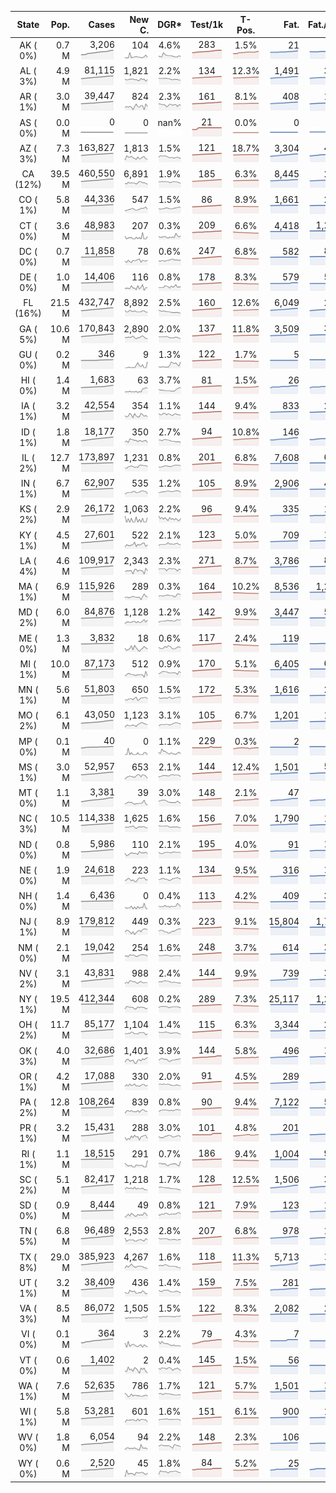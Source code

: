 
<!-- Building Table Time:  2020-07-28T04:07:14.966899 -->


| State | Pop. | Cases | New C. | DGR* | Test/1k | T-Pos. | Fat. | Fat./1M  | CFR* |  GF* | GF-14day | Dbl.Days | CDD |  
| :---: | ---: | ---: | ---: | :---: | :---: | :---: | ---: | ---:  | :---: |  :---: | :---: | :---: | ---: |  
| AK ( 0%)  | 0.7 M  | 3,206 <br><img src="/assets/images/covid/sparklines/AK_img_positive_20200728_1595923634.png"> | 104 <br><img src="/assets/images/covid/sparklines/AK_img_positiveIncrease_20200728_1595923635.png"> | 4.6% <br><img src="/assets/images/covid/sparklines/AK_img_dgr_4_20200728_1595923635.png"> | 283 <br><img src="/assets/images/covid/sparklines/AK_img_total_test_per_1k_20200728_1595923635.png"> | 1.5% <br><img src="/assets/images/covid/sparklines/AK_img_test_positivity_20200728_1595923635.png"> | 21 <br><img src="/assets/images/covid/sparklines/AK_img_death_20200728_1595923635.png"> | 29 <br><img src="/assets/images/covid/sparklines/AK_img_death_20200728_1595923635.png">  | 0.7% <br><img src="/assets/images/covid/sparklines/AK_img_cfr_4_20200728_1595923636.png"> |  1.1 <br><img src="/assets/images/covid/sparklines/AK_img_gfac_4_20200728_1595923635.png"> | 21.5 <br><img src="/assets/images/covid/sparklines/AK_img_gfac_14sum_20200728_1595923635.png"> | 15 <br><img src="/assets/images/covid/sparklines/AK_img_doubling_days_20200728_1595923636.png"> | 1   |  
| AL ( 3%)  | 4.9 M  | 81,115 <br><img src="/assets/images/covid/sparklines/AL_img_positive_20200728_1595923636.png"> | 1,821 <br><img src="/assets/images/covid/sparklines/AL_img_positiveIncrease_20200728_1595923636.png"> | 2.2% <br><img src="/assets/images/covid/sparklines/AL_img_dgr_4_20200728_1595923636.png"> | 134 <br><img src="/assets/images/covid/sparklines/AL_img_total_test_per_1k_20200728_1595923636.png"> | 12.3% <br><img src="/assets/images/covid/sparklines/AL_img_test_positivity_20200728_1595923636.png"> | 1,491 <br><img src="/assets/images/covid/sparklines/AL_img_death_20200728_1595923637.png"> | 304 <br><img src="/assets/images/covid/sparklines/AL_img_death_20200728_1595923637.png">  | 1.9% <br><img src="/assets/images/covid/sparklines/AL_img_cfr_4_20200728_1595923637.png"> |  1.2 <br><img src="/assets/images/covid/sparklines/AL_img_gfac_4_20200728_1595923637.png"> | 14.4 <br><img src="/assets/images/covid/sparklines/AL_img_gfac_14sum_20200728_1595923637.png"> | 31 <br><img src="/assets/images/covid/sparklines/AL_img_doubling_days_20200728_1595923637.png"> | 0   |  
| AR ( 1%)  | 3.0 M  | 39,447 <br><img src="/assets/images/covid/sparklines/AR_img_positive_20200728_1595923637.png"> | 824 <br><img src="/assets/images/covid/sparklines/AR_img_positiveIncrease_20200728_1595923638.png"> | 2.3% <br><img src="/assets/images/covid/sparklines/AR_img_dgr_4_20200728_1595923638.png"> | 161 <br><img src="/assets/images/covid/sparklines/AR_img_total_test_per_1k_20200728_1595923638.png"> | 8.1% <br><img src="/assets/images/covid/sparklines/AR_img_test_positivity_20200728_1595923638.png"> | 408 <br><img src="/assets/images/covid/sparklines/AR_img_death_20200728_1595923638.png"> | 135 <br><img src="/assets/images/covid/sparklines/AR_img_death_20200728_1595923638.png">  | 1.0% <br><img src="/assets/images/covid/sparklines/AR_img_cfr_4_20200728_1595923639.png"> |  0.6 <br><img src="/assets/images/covid/sparklines/AR_img_gfac_4_20200728_1595923638.png"> | 12.0 <br><img src="/assets/images/covid/sparklines/AR_img_gfac_14sum_20200728_1595923638.png"> | 30 <br><img src="/assets/images/covid/sparklines/AR_img_doubling_days_20200728_1595923639.png"> | 1   |  
| AS ( 0%)  | 0.0 M  | 0 <br><img src="/assets/images/covid/sparklines/AS_img_positive_20200728_1595923639.png"> | 0 <br><img src="/assets/images/covid/sparklines/AS_img_positiveIncrease_20200728_1595923639.png"> | nan% <br><img src="/assets/images/covid/sparklines/AS_img_dgr_4_20200728_1595923639.png"> | 21 <br><img src="/assets/images/covid/sparklines/AS_img_total_test_per_1k_20200728_1595923639.png"> | 0.0% <br><img src="/assets/images/covid/sparklines/AS_img_test_positivity_20200728_1595923639.png"> | 0 <br><img src="/assets/images/covid/sparklines/AS_img_death_20200728_1595923639.png"> | 0 <br><img src="/assets/images/covid/sparklines/AS_img_death_20200728_1595923639.png">  | 0.0% <br><img src="/assets/images/covid/sparklines/AS_img_cfr_4_20200728_1595923640.png"> |  nan <br><img src="/assets/images/covid/sparklines/AS_img_gfac_4_20200728_1595923640.png"> | nan <br><img src="/assets/images/covid/sparklines/AS_img_gfac_14sum_20200728_1595923640.png"> | nan <br><img src="/assets/images/covid/sparklines/AS_img_doubling_days_20200728_1595923640.png"> | 119   |  
| AZ ( 3%)  | 7.3 M  | 163,827 <br><img src="/assets/images/covid/sparklines/AZ_img_positive_20200728_1595923640.png"> | 1,813 <br><img src="/assets/images/covid/sparklines/AZ_img_positiveIncrease_20200728_1595923640.png"> | 1.5% <br><img src="/assets/images/covid/sparklines/AZ_img_dgr_4_20200728_1595923641.png"> | 121 <br><img src="/assets/images/covid/sparklines/AZ_img_total_test_per_1k_20200728_1595923641.png"> | 18.7% <br><img src="/assets/images/covid/sparklines/AZ_img_test_positivity_20200728_1595923641.png"> | 3,304 <br><img src="/assets/images/covid/sparklines/AZ_img_death_20200728_1595923641.png"> | 454 <br><img src="/assets/images/covid/sparklines/AZ_img_death_20200728_1595923641.png">  | 2.0% <br><img src="/assets/images/covid/sparklines/AZ_img_cfr_4_20200728_1595923642.png"> |  0.9 <br><img src="/assets/images/covid/sparklines/AZ_img_gfac_4_20200728_1595923641.png"> | 16.1 <br><img src="/assets/images/covid/sparklines/AZ_img_gfac_14sum_20200728_1595923641.png"> | 46 <br><img src="/assets/images/covid/sparklines/AZ_img_doubling_days_20200728_1595923641.png"> | 2   |  
| CA (12%)  | 39.5 M  | 460,550 <br><img src="/assets/images/covid/sparklines/CA_img_positive_20200728_1595923642.png"> | 6,891 <br><img src="/assets/images/covid/sparklines/CA_img_positiveIncrease_20200728_1595923642.png"> | 1.9% <br><img src="/assets/images/covid/sparklines/CA_img_dgr_4_20200728_1595923642.png"> | 185 <br><img src="/assets/images/covid/sparklines/CA_img_total_test_per_1k_20200728_1595923642.png"> | 6.3% <br><img src="/assets/images/covid/sparklines/CA_img_test_positivity_20200728_1595923642.png"> | 8,445 <br><img src="/assets/images/covid/sparklines/CA_img_death_20200728_1595923642.png"> | 214 <br><img src="/assets/images/covid/sparklines/CA_img_death_20200728_1595923642.png">  | 1.9% <br><img src="/assets/images/covid/sparklines/CA_img_cfr_4_20200728_1595923643.png"> |  0.9 <br><img src="/assets/images/covid/sparklines/CA_img_gfac_4_20200728_1595923642.png"> | 14.4 <br><img src="/assets/images/covid/sparklines/CA_img_gfac_14sum_20200728_1595923643.png"> | 36 <br><img src="/assets/images/covid/sparklines/CA_img_doubling_days_20200728_1595923643.png"> | 2   |  
| CO ( 1%)  | 5.8 M  | 44,336 <br><img src="/assets/images/covid/sparklines/CO_img_positive_20200728_1595923643.png"> | 547 <br><img src="/assets/images/covid/sparklines/CO_img_positiveIncrease_20200728_1595923643.png"> | 1.5% <br><img src="/assets/images/covid/sparklines/CO_img_dgr_4_20200728_1595923643.png"> | 86 <br><img src="/assets/images/covid/sparklines/CO_img_total_test_per_1k_20200728_1595923644.png"> | 8.9% <br><img src="/assets/images/covid/sparklines/CO_img_test_positivity_20200728_1595923644.png"> | 1,661 <br><img src="/assets/images/covid/sparklines/CO_img_death_20200728_1595923644.png"> | 288 <br><img src="/assets/images/covid/sparklines/CO_img_death_20200728_1595923644.png">  | 3.8% <br><img src="/assets/images/covid/sparklines/CO_img_cfr_4_20200728_1595923644.png"> |  1.0 <br><img src="/assets/images/covid/sparklines/CO_img_gfac_4_20200728_1595923644.png"> | 14.8 <br><img src="/assets/images/covid/sparklines/CO_img_gfac_14sum_20200728_1595923644.png"> | 47 <br><img src="/assets/images/covid/sparklines/CO_img_doubling_days_20200728_1595923644.png"> | 1   |  
| CT ( 0%)  | 3.6 M  | 48,983 <br><img src="/assets/images/covid/sparklines/CT_img_positive_20200728_1595923645.png"> | 207 <br><img src="/assets/images/covid/sparklines/CT_img_positiveIncrease_20200728_1595923645.png"> | 0.3% <br><img src="/assets/images/covid/sparklines/CT_img_dgr_4_20200728_1595923645.png"> | 209 <br><img src="/assets/images/covid/sparklines/CT_img_total_test_per_1k_20200728_1595923645.png"> | 6.6% <br><img src="/assets/images/covid/sparklines/CT_img_test_positivity_20200728_1595923645.png"> | 4,418 <br><img src="/assets/images/covid/sparklines/CT_img_death_20200728_1595923645.png"> | 1,239 <br><img src="/assets/images/covid/sparklines/CT_img_death_20200728_1595923645.png">  | 9.0% <br><img src="/assets/images/covid/sparklines/CT_img_cfr_4_20200728_1595923646.png"> |  15.6 <br><img src="/assets/images/covid/sparklines/CT_img_gfac_4_20200728_1595923645.png"> | 87.1 <br><img src="/assets/images/covid/sparklines/CT_img_gfac_14sum_20200728_1595923645.png"> | 245 <br><img src="/assets/images/covid/sparklines/CT_img_doubling_days_20200728_1595923646.png"> | 0   |  
| DC ( 0%)  | 0.7 M  | 11,858 <br><img src="/assets/images/covid/sparklines/DC_img_positive_20200728_1595923646.png"> | 78 <br><img src="/assets/images/covid/sparklines/DC_img_positiveIncrease_20200728_1595923646.png"> | 0.6% <br><img src="/assets/images/covid/sparklines/DC_img_dgr_4_20200728_1595923646.png"> | 247 <br><img src="/assets/images/covid/sparklines/DC_img_total_test_per_1k_20200728_1595923646.png"> | 6.8% <br><img src="/assets/images/covid/sparklines/DC_img_test_positivity_20200728_1595923646.png"> | 582 <br><img src="/assets/images/covid/sparklines/DC_img_death_20200728_1595923647.png"> | 825 <br><img src="/assets/images/covid/sparklines/DC_img_death_20200728_1595923647.png">  | 4.9% <br><img src="/assets/images/covid/sparklines/DC_img_cfr_4_20200728_1595923647.png"> |  1.1 <br><img src="/assets/images/covid/sparklines/DC_img_gfac_4_20200728_1595923647.png"> | 15.7 <br><img src="/assets/images/covid/sparklines/DC_img_gfac_14sum_20200728_1595923647.png"> | 113 <br><img src="/assets/images/covid/sparklines/DC_img_doubling_days_20200728_1595923647.png"> | 0   |  
| DE ( 0%)  | 1.0 M  | 14,406 <br><img src="/assets/images/covid/sparklines/DE_img_positive_20200728_1595923647.png"> | 116 <br><img src="/assets/images/covid/sparklines/DE_img_positiveIncrease_20200728_1595923647.png"> | 0.8% <br><img src="/assets/images/covid/sparklines/DE_img_dgr_4_20200728_1595923648.png"> | 178 <br><img src="/assets/images/covid/sparklines/DE_img_total_test_per_1k_20200728_1595923648.png"> | 8.3% <br><img src="/assets/images/covid/sparklines/DE_img_test_positivity_20200728_1595923648.png"> | 579 <br><img src="/assets/images/covid/sparklines/DE_img_death_20200728_1595923648.png"> | 595 <br><img src="/assets/images/covid/sparklines/DE_img_death_20200728_1595923648.png">  | 4.0% <br><img src="/assets/images/covid/sparklines/DE_img_cfr_4_20200728_1595923648.png"> |  -0.3 <br><img src="/assets/images/covid/sparklines/DE_img_gfac_4_20200728_1595923648.png"> | 12.4 <br><img src="/assets/images/covid/sparklines/DE_img_gfac_14sum_20200728_1595923648.png"> | 90 <br><img src="/assets/images/covid/sparklines/DE_img_doubling_days_20200728_1595923648.png"> | 0   |  
| FL (16%)  | 21.5 M  | 432,747 <br><img src="/assets/images/covid/sparklines/FL_img_positive_20200728_1595923649.png"> | 8,892 <br><img src="/assets/images/covid/sparklines/FL_img_positiveIncrease_20200728_1595923649.png"> | 2.5% <br><img src="/assets/images/covid/sparklines/FL_img_dgr_4_20200728_1595923649.png"> | 160 <br><img src="/assets/images/covid/sparklines/FL_img_total_test_per_1k_20200728_1595923649.png"> | 12.6% <br><img src="/assets/images/covid/sparklines/FL_img_test_positivity_20200728_1595923649.png"> | 6,049 <br><img src="/assets/images/covid/sparklines/FL_img_death_20200728_1595923649.png"> | 282 <br><img src="/assets/images/covid/sparklines/FL_img_death_20200728_1595923649.png">  | 1.4% <br><img src="/assets/images/covid/sparklines/FL_img_cfr_4_20200728_1595923650.png"> |  0.9 <br><img src="/assets/images/covid/sparklines/FL_img_gfac_4_20200728_1595923649.png"> | 14.1 <br><img src="/assets/images/covid/sparklines/FL_img_gfac_14sum_20200728_1595923649.png"> | 28 <br><img src="/assets/images/covid/sparklines/FL_img_doubling_days_20200728_1595923650.png"> | 3   |  
| GA ( 5%)  | 10.6 M  | 170,843 <br><img src="/assets/images/covid/sparklines/GA_img_positive_20200728_1595923650.png"> | 2,890 <br><img src="/assets/images/covid/sparklines/GA_img_positiveIncrease_20200728_1595923650.png"> | 2.0% <br><img src="/assets/images/covid/sparklines/GA_img_dgr_4_20200728_1595923650.png"> | 137 <br><img src="/assets/images/covid/sparklines/GA_img_total_test_per_1k_20200728_1595923651.png"> | 11.8% <br><img src="/assets/images/covid/sparklines/GA_img_test_positivity_20200728_1595923651.png"> | 3,509 <br><img src="/assets/images/covid/sparklines/GA_img_death_20200728_1595923651.png"> | 330 <br><img src="/assets/images/covid/sparklines/GA_img_death_20200728_1595923651.png">  | 2.1% <br><img src="/assets/images/covid/sparklines/GA_img_cfr_4_20200728_1595923651.png"> |  1.0 <br><img src="/assets/images/covid/sparklines/GA_img_gfac_4_20200728_1595923651.png"> | 14.4 <br><img src="/assets/images/covid/sparklines/GA_img_gfac_14sum_20200728_1595923651.png"> | 34 <br><img src="/assets/images/covid/sparklines/GA_img_doubling_days_20200728_1595923651.png"> | 0   |  
| GU ( 0%)  | 0.2 M  | 346 <br><img src="/assets/images/covid/sparklines/GU_img_positive_20200728_1595923652.png"> | 9 <br><img src="/assets/images/covid/sparklines/GU_img_positiveIncrease_20200728_1595923652.png"> | 1.3% <br><img src="/assets/images/covid/sparklines/GU_img_dgr_4_20200728_1595923652.png"> | 122 <br><img src="/assets/images/covid/sparklines/GU_img_total_test_per_1k_20200728_1595923652.png"> | 1.7% <br><img src="/assets/images/covid/sparklines/GU_img_test_positivity_20200728_1595923652.png"> | 5 <br><img src="/assets/images/covid/sparklines/GU_img_death_20200728_1595923652.png"> | 30 <br><img src="/assets/images/covid/sparklines/GU_img_death_20200728_1595923652.png">  | 1.5% <br><img src="/assets/images/covid/sparklines/GU_img_cfr_4_20200728_1595923653.png"> |  0.9 <br><img src="/assets/images/covid/sparklines/GU_img_gfac_4_20200728_1595923652.png"> | 10.6 <br><img src="/assets/images/covid/sparklines/GU_img_gfac_14sum_20200728_1595923652.png"> | 52 <br><img src="/assets/images/covid/sparklines/GU_img_doubling_days_20200728_1595923653.png"> | 0   |  
| HI ( 0%)  | 1.4 M  | 1,683 <br><img src="/assets/images/covid/sparklines/HI_img_positive_20200728_1595923653.png"> | 63 <br><img src="/assets/images/covid/sparklines/HI_img_positiveIncrease_20200728_1595923653.png"> | 3.7% <br><img src="/assets/images/covid/sparklines/HI_img_dgr_4_20200728_1595923653.png"> | 81 <br><img src="/assets/images/covid/sparklines/HI_img_total_test_per_1k_20200728_1595923653.png"> | 1.5% <br><img src="/assets/images/covid/sparklines/HI_img_test_positivity_20200728_1595923653.png"> | 26 <br><img src="/assets/images/covid/sparklines/HI_img_death_20200728_1595923653.png"> | 18 <br><img src="/assets/images/covid/sparklines/HI_img_death_20200728_1595923653.png">  | 1.6% <br><img src="/assets/images/covid/sparklines/HI_img_cfr_4_20200728_1595923654.png"> |  1.2 <br><img src="/assets/images/covid/sparklines/HI_img_gfac_4_20200728_1595923654.png"> | 16.9 <br><img src="/assets/images/covid/sparklines/HI_img_gfac_14sum_20200728_1595923654.png"> | 19 <br><img src="/assets/images/covid/sparklines/HI_img_doubling_days_20200728_1595923654.png"> | 1   |  
| IA ( 1%)  | 3.2 M  | 42,554 <br><img src="/assets/images/covid/sparklines/IA_img_positive_20200728_1595923654.png"> | 354 <br><img src="/assets/images/covid/sparklines/IA_img_positiveIncrease_20200728_1595923654.png"> | 1.1% <br><img src="/assets/images/covid/sparklines/IA_img_dgr_4_20200728_1595923654.png"> | 144 <br><img src="/assets/images/covid/sparklines/IA_img_total_test_per_1k_20200728_1595923655.png"> | 9.4% <br><img src="/assets/images/covid/sparklines/IA_img_test_positivity_20200728_1595923655.png"> | 833 <br><img src="/assets/images/covid/sparklines/IA_img_death_20200728_1595923655.png"> | 264 <br><img src="/assets/images/covid/sparklines/IA_img_death_20200728_1595923655.png">  | 2.0% <br><img src="/assets/images/covid/sparklines/IA_img_cfr_4_20200728_1595923655.png"> |  1.0 <br><img src="/assets/images/covid/sparklines/IA_img_gfac_4_20200728_1595923655.png"> | 17.7 <br><img src="/assets/images/covid/sparklines/IA_img_gfac_14sum_20200728_1595923655.png"> | 63 <br><img src="/assets/images/covid/sparklines/IA_img_doubling_days_20200728_1595923655.png"> | 1   |  
| ID ( 1%)  | 1.8 M  | 18,177 <br><img src="/assets/images/covid/sparklines/ID_img_positive_20200728_1595923656.png"> | 350 <br><img src="/assets/images/covid/sparklines/ID_img_positiveIncrease_20200728_1595923656.png"> | 2.7% <br><img src="/assets/images/covid/sparklines/ID_img_dgr_4_20200728_1595923656.png"> | 94 <br><img src="/assets/images/covid/sparklines/ID_img_total_test_per_1k_20200728_1595923656.png"> | 10.8% <br><img src="/assets/images/covid/sparklines/ID_img_test_positivity_20200728_1595923656.png"> | 146 <br><img src="/assets/images/covid/sparklines/ID_img_death_20200728_1595923656.png"> | 82 <br><img src="/assets/images/covid/sparklines/ID_img_death_20200728_1595923656.png">  | 0.8% <br><img src="/assets/images/covid/sparklines/ID_img_cfr_4_20200728_1595923657.png"> |  0.9 <br><img src="/assets/images/covid/sparklines/ID_img_gfac_4_20200728_1595923656.png"> | 14.8 <br><img src="/assets/images/covid/sparklines/ID_img_gfac_14sum_20200728_1595923656.png"> | 26 <br><img src="/assets/images/covid/sparklines/ID_img_doubling_days_20200728_1595923657.png"> | 1   |  
| IL ( 2%)  | 12.7 M  | 173,897 <br><img src="/assets/images/covid/sparklines/IL_img_positive_20200728_1595923657.png"> | 1,231 <br><img src="/assets/images/covid/sparklines/IL_img_positiveIncrease_20200728_1595923657.png"> | 0.8% <br><img src="/assets/images/covid/sparklines/IL_img_dgr_4_20200728_1595923657.png"> | 201 <br><img src="/assets/images/covid/sparklines/IL_img_total_test_per_1k_20200728_1595923657.png"> | 6.8% <br><img src="/assets/images/covid/sparklines/IL_img_test_positivity_20200728_1595923657.png"> | 7,608 <br><img src="/assets/images/covid/sparklines/IL_img_death_20200728_1595923657.png"> | 600 <br><img src="/assets/images/covid/sparklines/IL_img_death_20200728_1595923657.png">  | 4.4% <br><img src="/assets/images/covid/sparklines/IL_img_cfr_4_20200728_1595923658.png"> |  0.9 <br><img src="/assets/images/covid/sparklines/IL_img_gfac_4_20200728_1595923658.png"> | 14.8 <br><img src="/assets/images/covid/sparklines/IL_img_gfac_14sum_20200728_1595923658.png"> | 85 <br><img src="/assets/images/covid/sparklines/IL_img_doubling_days_20200728_1595923658.png"> | 1   |  
| IN ( 1%)  | 6.7 M  | 62,907 <br><img src="/assets/images/covid/sparklines/IN_img_positive_20200728_1595923658.png"> | 535 <br><img src="/assets/images/covid/sparklines/IN_img_positiveIncrease_20200728_1595923658.png"> | 1.2% <br><img src="/assets/images/covid/sparklines/IN_img_dgr_4_20200728_1595923658.png"> | 105 <br><img src="/assets/images/covid/sparklines/IN_img_total_test_per_1k_20200728_1595923659.png"> | 8.9% <br><img src="/assets/images/covid/sparklines/IN_img_test_positivity_20200728_1595923659.png"> | 2,906 <br><img src="/assets/images/covid/sparklines/IN_img_death_20200728_1595923659.png"> | 432 <br><img src="/assets/images/covid/sparklines/IN_img_death_20200728_1595923659.png">  | 4.7% <br><img src="/assets/images/covid/sparklines/IN_img_cfr_4_20200728_1595923660.png"> |  0.8 <br><img src="/assets/images/covid/sparklines/IN_img_gfac_4_20200728_1595923659.png"> | 14.6 <br><img src="/assets/images/covid/sparklines/IN_img_gfac_14sum_20200728_1595923659.png"> | 57 <br><img src="/assets/images/covid/sparklines/IN_img_doubling_days_20200728_1595923660.png"> | 3   |  
| KS ( 2%)  | 2.9 M  | 26,172 <br><img src="/assets/images/covid/sparklines/KS_img_positive_20200728_1595923660.png"> | 1,063 <br><img src="/assets/images/covid/sparklines/KS_img_positiveIncrease_20200728_1595923660.png"> | 2.2% <br><img src="/assets/images/covid/sparklines/KS_img_dgr_4_20200728_1595923660.png"> | 96 <br><img src="/assets/images/covid/sparklines/KS_img_total_test_per_1k_20200728_1595923660.png"> | 9.4% <br><img src="/assets/images/covid/sparklines/KS_img_test_positivity_20200728_1595923660.png"> | 335 <br><img src="/assets/images/covid/sparklines/KS_img_death_20200728_1595923660.png"> | 115 <br><img src="/assets/images/covid/sparklines/KS_img_death_20200728_1595923660.png">  | 1.3% <br><img src="/assets/images/covid/sparklines/KS_img_cfr_4_20200728_1595923661.png"> |  0.0 <br><img src="/assets/images/covid/sparklines/KS_img_gfac_4_20200728_1595923661.png"> | 0.0 <br><img src="/assets/images/covid/sparklines/KS_img_gfac_14sum_20200728_1595923661.png"> | 31 <br><img src="/assets/images/covid/sparklines/KS_img_doubling_days_20200728_1595923661.png"> | 0   |  
| KY ( 1%)  | 4.5 M  | 27,601 <br><img src="/assets/images/covid/sparklines/KY_img_positive_20200728_1595923661.png"> | 522 <br><img src="/assets/images/covid/sparklines/KY_img_positiveIncrease_20200728_1595923661.png"> | 2.1% <br><img src="/assets/images/covid/sparklines/KY_img_dgr_4_20200728_1595923661.png"> | 123 <br><img src="/assets/images/covid/sparklines/KY_img_total_test_per_1k_20200728_1595923662.png"> | 5.0% <br><img src="/assets/images/covid/sparklines/KY_img_test_positivity_20200728_1595923662.png"> | 709 <br><img src="/assets/images/covid/sparklines/KY_img_death_20200728_1595923662.png"> | 159 <br><img src="/assets/images/covid/sparklines/KY_img_death_20200728_1595923662.png">  | 2.6% <br><img src="/assets/images/covid/sparklines/KY_img_cfr_4_20200728_1595923662.png"> |  1.2 <br><img src="/assets/images/covid/sparklines/KY_img_gfac_4_20200728_1595923662.png"> | 16.7 <br><img src="/assets/images/covid/sparklines/KY_img_gfac_14sum_20200728_1595923662.png"> | 33 <br><img src="/assets/images/covid/sparklines/KY_img_doubling_days_20200728_1595923662.png"> | 0   |  
| LA ( 4%)  | 4.6 M  | 109,917 <br><img src="/assets/images/covid/sparklines/LA_img_positive_20200728_1595923663.png"> | 2,343 <br><img src="/assets/images/covid/sparklines/LA_img_positiveIncrease_20200728_1595923663.png"> | 2.3% <br><img src="/assets/images/covid/sparklines/LA_img_dgr_4_20200728_1595923663.png"> | 271 <br><img src="/assets/images/covid/sparklines/LA_img_total_test_per_1k_20200728_1595923663.png"> | 8.7% <br><img src="/assets/images/covid/sparklines/LA_img_test_positivity_20200728_1595923663.png"> | 3,786 <br><img src="/assets/images/covid/sparklines/LA_img_death_20200728_1595923663.png"> | 814 <br><img src="/assets/images/covid/sparklines/LA_img_death_20200728_1595923663.png">  | 3.5% <br><img src="/assets/images/covid/sparklines/LA_img_cfr_4_20200728_1595923664.png"> |  0.6 <br><img src="/assets/images/covid/sparklines/LA_img_gfac_4_20200728_1595923663.png"> | 11.8 <br><img src="/assets/images/covid/sparklines/LA_img_gfac_14sum_20200728_1595923663.png"> | 31 <br><img src="/assets/images/covid/sparklines/LA_img_doubling_days_20200728_1595923664.png"> | 1   |  
| MA ( 1%)  | 6.9 M  | 115,926 <br><img src="/assets/images/covid/sparklines/MA_img_positive_20200728_1595923664.png"> | 289 <br><img src="/assets/images/covid/sparklines/MA_img_positiveIncrease_20200728_1595923664.png"> | 0.3% <br><img src="/assets/images/covid/sparklines/MA_img_dgr_4_20200728_1595923664.png"> | 164 <br><img src="/assets/images/covid/sparklines/MA_img_total_test_per_1k_20200728_1595923664.png"> | 10.2% <br><img src="/assets/images/covid/sparklines/MA_img_test_positivity_20200728_1595923664.png"> | 8,536 <br><img src="/assets/images/covid/sparklines/MA_img_death_20200728_1595923664.png"> | 1,238 <br><img src="/assets/images/covid/sparklines/MA_img_death_20200728_1595923664.png">  | 7.4% <br><img src="/assets/images/covid/sparklines/MA_img_cfr_4_20200728_1595923665.png"> |  0.9 <br><img src="/assets/images/covid/sparklines/MA_img_gfac_4_20200728_1595923665.png"> | 13.8 <br><img src="/assets/images/covid/sparklines/MA_img_gfac_14sum_20200728_1595923665.png"> | 232 <br><img src="/assets/images/covid/sparklines/MA_img_doubling_days_20200728_1595923665.png"> | 2   |  
| MD ( 2%)  | 6.0 M  | 84,876 <br><img src="/assets/images/covid/sparklines/MD_img_positive_20200728_1595923665.png"> | 1,128 <br><img src="/assets/images/covid/sparklines/MD_img_positiveIncrease_20200728_1595923665.png"> | 1.2% <br><img src="/assets/images/covid/sparklines/MD_img_dgr_4_20200728_1595923665.png"> | 142 <br><img src="/assets/images/covid/sparklines/MD_img_total_test_per_1k_20200728_1595923666.png"> | 9.9% <br><img src="/assets/images/covid/sparklines/MD_img_test_positivity_20200728_1595923666.png"> | 3,447 <br><img src="/assets/images/covid/sparklines/MD_img_death_20200728_1595923666.png"> | 570 <br><img src="/assets/images/covid/sparklines/MD_img_death_20200728_1595923666.png">  | 4.1% <br><img src="/assets/images/covid/sparklines/MD_img_cfr_4_20200728_1595923666.png"> |  1.2 <br><img src="/assets/images/covid/sparklines/MD_img_gfac_4_20200728_1595923666.png"> | 15.5 <br><img src="/assets/images/covid/sparklines/MD_img_gfac_14sum_20200728_1595923666.png"> | 59 <br><img src="/assets/images/covid/sparklines/MD_img_doubling_days_20200728_1595923666.png"> | 0   |  
| ME ( 0%)  | 1.3 M  | 3,832 <br><img src="/assets/images/covid/sparklines/ME_img_positive_20200728_1595923667.png"> | 18 <br><img src="/assets/images/covid/sparklines/ME_img_positiveIncrease_20200728_1595923667.png"> | 0.6% <br><img src="/assets/images/covid/sparklines/ME_img_dgr_4_20200728_1595923667.png"> | 117 <br><img src="/assets/images/covid/sparklines/ME_img_total_test_per_1k_20200728_1595923667.png"> | 2.4% <br><img src="/assets/images/covid/sparklines/ME_img_test_positivity_20200728_1595923667.png"> | 119 <br><img src="/assets/images/covid/sparklines/ME_img_death_20200728_1595923667.png"> | 89 <br><img src="/assets/images/covid/sparklines/ME_img_death_20200728_1595923667.png">  | 3.1% <br><img src="/assets/images/covid/sparklines/ME_img_cfr_4_20200728_1595923668.png"> |  0.9 <br><img src="/assets/images/covid/sparklines/ME_img_gfac_4_20200728_1595923667.png"> | 16.6 <br><img src="/assets/images/covid/sparklines/ME_img_gfac_14sum_20200728_1595923667.png"> | 124 <br><img src="/assets/images/covid/sparklines/ME_img_doubling_days_20200728_1595923668.png"> | 2   |  
| MI ( 1%)  | 10.0 M  | 87,173 <br><img src="/assets/images/covid/sparklines/MI_img_positive_20200728_1595923668.png"> | 512 <br><img src="/assets/images/covid/sparklines/MI_img_positiveIncrease_20200728_1595923668.png"> | 0.9% <br><img src="/assets/images/covid/sparklines/MI_img_dgr_4_20200728_1595923668.png"> | 170 <br><img src="/assets/images/covid/sparklines/MI_img_total_test_per_1k_20200728_1595923668.png"> | 5.1% <br><img src="/assets/images/covid/sparklines/MI_img_test_positivity_20200728_1595923668.png"> | 6,405 <br><img src="/assets/images/covid/sparklines/MI_img_death_20200728_1595923668.png"> | 641 <br><img src="/assets/images/covid/sparklines/MI_img_death_20200728_1595923668.png">  | 7.4% <br><img src="/assets/images/covid/sparklines/MI_img_cfr_4_20200728_1595923669.png"> |  0.5 <br><img src="/assets/images/covid/sparklines/MI_img_gfac_4_20200728_1595923669.png"> | 13.4 <br><img src="/assets/images/covid/sparklines/MI_img_gfac_14sum_20200728_1595923669.png"> | 81 <br><img src="/assets/images/covid/sparklines/MI_img_doubling_days_20200728_1595923669.png"> | 1   |  
| MN ( 1%)  | 5.6 M  | 51,803 <br><img src="/assets/images/covid/sparklines/MN_img_positive_20200728_1595923669.png"> | 650 <br><img src="/assets/images/covid/sparklines/MN_img_positiveIncrease_20200728_1595923669.png"> | 1.5% <br><img src="/assets/images/covid/sparklines/MN_img_dgr_4_20200728_1595923669.png"> | 172 <br><img src="/assets/images/covid/sparklines/MN_img_total_test_per_1k_20200728_1595923670.png"> | 5.3% <br><img src="/assets/images/covid/sparklines/MN_img_test_positivity_20200728_1595923670.png"> | 1,616 <br><img src="/assets/images/covid/sparklines/MN_img_death_20200728_1595923670.png"> | 287 <br><img src="/assets/images/covid/sparklines/MN_img_death_20200728_1595923670.png">  | 3.2% <br><img src="/assets/images/covid/sparklines/MN_img_cfr_4_20200728_1595923671.png"> |  1.0 <br><img src="/assets/images/covid/sparklines/MN_img_gfac_4_20200728_1595923670.png"> | 15.1 <br><img src="/assets/images/covid/sparklines/MN_img_gfac_14sum_20200728_1595923671.png"> | 47 <br><img src="/assets/images/covid/sparklines/MN_img_doubling_days_20200728_1595923671.png"> | 1   |  
| MO ( 2%)  | 6.1 M  | 43,050 <br><img src="/assets/images/covid/sparklines/MO_img_positive_20200728_1595923671.png"> | 1,123 <br><img src="/assets/images/covid/sparklines/MO_img_positiveIncrease_20200728_1595923671.png"> | 3.1% <br><img src="/assets/images/covid/sparklines/MO_img_dgr_4_20200728_1595923671.png"> | 105 <br><img src="/assets/images/covid/sparklines/MO_img_total_test_per_1k_20200728_1595923671.png"> | 6.7% <br><img src="/assets/images/covid/sparklines/MO_img_test_positivity_20200728_1595923671.png"> | 1,201 <br><img src="/assets/images/covid/sparklines/MO_img_death_20200728_1595923672.png"> | 196 <br><img src="/assets/images/covid/sparklines/MO_img_death_20200728_1595923672.png">  | 2.9% <br><img src="/assets/images/covid/sparklines/MO_img_cfr_4_20200728_1595923672.png"> |  1.0 <br><img src="/assets/images/covid/sparklines/MO_img_gfac_4_20200728_1595923672.png"> | 15.9 <br><img src="/assets/images/covid/sparklines/MO_img_gfac_14sum_20200728_1595923672.png"> | 22 <br><img src="/assets/images/covid/sparklines/MO_img_doubling_days_20200728_1595923672.png"> | 3   |  
| MP ( 0%)  | 0.1 M  | 40 <br><img src="/assets/images/covid/sparklines/MP_img_positive_20200728_1595923672.png"> | 0 <br><img src="/assets/images/covid/sparklines/MP_img_positiveIncrease_20200728_1595923672.png"> | 1.1% <br><img src="/assets/images/covid/sparklines/MP_img_dgr_4_20200728_1595923673.png"> | 229 <br><img src="/assets/images/covid/sparklines/MP_img_total_test_per_1k_20200728_1595923673.png"> | 0.3% <br><img src="/assets/images/covid/sparklines/MP_img_test_positivity_20200728_1595923673.png"> | 2 <br><img src="/assets/images/covid/sparklines/MP_img_death_20200728_1595923673.png"> | 39 <br><img src="/assets/images/covid/sparklines/MP_img_death_20200728_1595923673.png">  | 5.1% <br><img src="/assets/images/covid/sparklines/MP_img_cfr_4_20200728_1595923674.png"> |  0.4 <br><img src="/assets/images/covid/sparklines/MP_img_gfac_4_20200728_1595923673.png"> | 1.2 <br><img src="/assets/images/covid/sparklines/MP_img_gfac_14sum_20200728_1595923673.png"> | 65 <br><img src="/assets/images/covid/sparklines/MP_img_doubling_days_20200728_1595923673.png"> | 119   |  
| MS ( 1%)  | 3.0 M  | 52,957 <br><img src="/assets/images/covid/sparklines/MS_img_positive_20200728_1595923674.png"> | 653 <br><img src="/assets/images/covid/sparklines/MS_img_positiveIncrease_20200728_1595923674.png"> | 2.1% <br><img src="/assets/images/covid/sparklines/MS_img_dgr_4_20200728_1595923674.png"> | 144 <br><img src="/assets/images/covid/sparklines/MS_img_total_test_per_1k_20200728_1595923674.png"> | 12.4% <br><img src="/assets/images/covid/sparklines/MS_img_test_positivity_20200728_1595923674.png"> | 1,501 <br><img src="/assets/images/covid/sparklines/MS_img_death_20200728_1595923674.png"> | 504 <br><img src="/assets/images/covid/sparklines/MS_img_death_20200728_1595923674.png">  | 2.9% <br><img src="/assets/images/covid/sparklines/MS_img_cfr_4_20200728_1595923675.png"> |  0.8 <br><img src="/assets/images/covid/sparklines/MS_img_gfac_4_20200728_1595923674.png"> | 15.6 <br><img src="/assets/images/covid/sparklines/MS_img_gfac_14sum_20200728_1595923675.png"> | 33 <br><img src="/assets/images/covid/sparklines/MS_img_doubling_days_20200728_1595923675.png"> | 3   |  
| MT ( 0%)  | 1.1 M  | 3,381 <br><img src="/assets/images/covid/sparklines/MT_img_positive_20200728_1595923675.png"> | 39 <br><img src="/assets/images/covid/sparklines/MT_img_positiveIncrease_20200728_1595923675.png"> | 3.0% <br><img src="/assets/images/covid/sparklines/MT_img_dgr_4_20200728_1595923675.png"> | 148 <br><img src="/assets/images/covid/sparklines/MT_img_total_test_per_1k_20200728_1595923675.png"> | 2.1% <br><img src="/assets/images/covid/sparklines/MT_img_test_positivity_20200728_1595923675.png"> | 47 <br><img src="/assets/images/covid/sparklines/MT_img_death_20200728_1595923676.png"> | 44 <br><img src="/assets/images/covid/sparklines/MT_img_death_20200728_1595923676.png">  | 1.4% <br><img src="/assets/images/covid/sparklines/MT_img_cfr_4_20200728_1595923676.png"> |  0.8 <br><img src="/assets/images/covid/sparklines/MT_img_gfac_4_20200728_1595923676.png"> | 14.7 <br><img src="/assets/images/covid/sparklines/MT_img_gfac_14sum_20200728_1595923676.png"> | 23 <br><img src="/assets/images/covid/sparklines/MT_img_doubling_days_20200728_1595923676.png"> | 2   |  
| NC ( 3%)  | 10.5 M  | 114,338 <br><img src="/assets/images/covid/sparklines/NC_img_positive_20200728_1595923676.png"> | 1,625 <br><img src="/assets/images/covid/sparklines/NC_img_positiveIncrease_20200728_1595923676.png"> | 1.6% <br><img src="/assets/images/covid/sparklines/NC_img_dgr_4_20200728_1595923677.png"> | 156 <br><img src="/assets/images/covid/sparklines/NC_img_total_test_per_1k_20200728_1595923677.png"> | 7.0% <br><img src="/assets/images/covid/sparklines/NC_img_test_positivity_20200728_1595923677.png"> | 1,790 <br><img src="/assets/images/covid/sparklines/NC_img_death_20200728_1595923677.png"> | 171 <br><img src="/assets/images/covid/sparklines/NC_img_death_20200728_1595923677.png">  | 1.6% <br><img src="/assets/images/covid/sparklines/NC_img_cfr_4_20200728_1595923678.png"> |  1.0 <br><img src="/assets/images/covid/sparklines/NC_img_gfac_4_20200728_1595923677.png"> | 14.2 <br><img src="/assets/images/covid/sparklines/NC_img_gfac_14sum_20200728_1595923677.png"> | 43 <br><img src="/assets/images/covid/sparklines/NC_img_doubling_days_20200728_1595923677.png"> | 0   |  
| ND ( 0%)  | 0.8 M  | 5,986 <br><img src="/assets/images/covid/sparklines/ND_img_positive_20200728_1595923678.png"> | 110 <br><img src="/assets/images/covid/sparklines/ND_img_positiveIncrease_20200728_1595923678.png"> | 2.1% <br><img src="/assets/images/covid/sparklines/ND_img_dgr_4_20200728_1595923678.png"> | 195 <br><img src="/assets/images/covid/sparklines/ND_img_total_test_per_1k_20200728_1595923678.png"> | 4.0% <br><img src="/assets/images/covid/sparklines/ND_img_test_positivity_20200728_1595923678.png"> | 91 <br><img src="/assets/images/covid/sparklines/ND_img_death_20200728_1595923678.png"> | 119 <br><img src="/assets/images/covid/sparklines/ND_img_death_20200728_1595923678.png">  | 1.6% <br><img src="/assets/images/covid/sparklines/ND_img_cfr_4_20200728_1595923679.png"> |  1.0 <br><img src="/assets/images/covid/sparklines/ND_img_gfac_4_20200728_1595923678.png"> | 15.0 <br><img src="/assets/images/covid/sparklines/ND_img_gfac_14sum_20200728_1595923679.png"> | 32 <br><img src="/assets/images/covid/sparklines/ND_img_doubling_days_20200728_1595923679.png"> | 1   |  
| NE ( 0%)  | 1.9 M  | 24,618 <br><img src="/assets/images/covid/sparklines/NE_img_positive_20200728_1595923679.png"> | 223 <br><img src="/assets/images/covid/sparklines/NE_img_positiveIncrease_20200728_1595923679.png"> | 1.1% <br><img src="/assets/images/covid/sparklines/NE_img_dgr_4_20200728_1595923679.png"> | 134 <br><img src="/assets/images/covid/sparklines/NE_img_total_test_per_1k_20200728_1595923679.png"> | 9.5% <br><img src="/assets/images/covid/sparklines/NE_img_test_positivity_20200728_1595923679.png"> | 316 <br><img src="/assets/images/covid/sparklines/NE_img_death_20200728_1595923680.png"> | 163 <br><img src="/assets/images/covid/sparklines/NE_img_death_20200728_1595923680.png">  | 1.3% <br><img src="/assets/images/covid/sparklines/NE_img_cfr_4_20200728_1595923680.png"> |  1.0 <br><img src="/assets/images/covid/sparklines/NE_img_gfac_4_20200728_1595923680.png"> | 15.6 <br><img src="/assets/images/covid/sparklines/NE_img_gfac_14sum_20200728_1595923680.png"> | 64 <br><img src="/assets/images/covid/sparklines/NE_img_doubling_days_20200728_1595923680.png"> | 0   |  
| NH ( 0%)  | 1.4 M  | 6,436 <br><img src="/assets/images/covid/sparklines/NH_img_positive_20200728_1595923680.png"> | 0 <br><img src="/assets/images/covid/sparklines/NH_img_positiveIncrease_20200728_1595923680.png"> | 0.4% <br><img src="/assets/images/covid/sparklines/NH_img_dgr_4_20200728_1595923681.png"> | 113 <br><img src="/assets/images/covid/sparklines/NH_img_total_test_per_1k_20200728_1595923681.png"> | 4.2% <br><img src="/assets/images/covid/sparklines/NH_img_test_positivity_20200728_1595923681.png"> | 409 <br><img src="/assets/images/covid/sparklines/NH_img_death_20200728_1595923681.png"> | 301 <br><img src="/assets/images/covid/sparklines/NH_img_death_20200728_1595923681.png">  | 6.4% <br><img src="/assets/images/covid/sparklines/NH_img_cfr_4_20200728_1595923682.png"> |  0.9 <br><img src="/assets/images/covid/sparklines/NH_img_gfac_4_20200728_1595923681.png"> | 15.3 <br><img src="/assets/images/covid/sparklines/NH_img_gfac_14sum_20200728_1595923681.png"> | 179 <br><img src="/assets/images/covid/sparklines/NH_img_doubling_days_20200728_1595923681.png"> | 2   |  
| NJ ( 1%)  | 8.9 M  | 179,812 <br><img src="/assets/images/covid/sparklines/NJ_img_positive_20200728_1595923682.png"> | 449 <br><img src="/assets/images/covid/sparklines/NJ_img_positiveIncrease_20200728_1595923682.png"> | 0.3% <br><img src="/assets/images/covid/sparklines/NJ_img_dgr_4_20200728_1595923682.png"> | 223 <br><img src="/assets/images/covid/sparklines/NJ_img_total_test_per_1k_20200728_1595923682.png"> | 9.1% <br><img src="/assets/images/covid/sparklines/NJ_img_test_positivity_20200728_1595923682.png"> | 15,804 <br><img src="/assets/images/covid/sparklines/NJ_img_death_20200728_1595923682.png"> | 1,779 <br><img src="/assets/images/covid/sparklines/NJ_img_death_20200728_1595923682.png">  | 8.8% <br><img src="/assets/images/covid/sparklines/NJ_img_cfr_4_20200728_1595923683.png"> |  1.0 <br><img src="/assets/images/covid/sparklines/NJ_img_gfac_4_20200728_1595923682.png"> | 11.2 <br><img src="/assets/images/covid/sparklines/NJ_img_gfac_14sum_20200728_1595923683.png"> | 276 <br><img src="/assets/images/covid/sparklines/NJ_img_doubling_days_20200728_1595923683.png"> | 2   |  
| NM ( 0%)  | 2.1 M  | 19,042 <br><img src="/assets/images/covid/sparklines/NM_img_positive_20200728_1595923683.png"> | 254 <br><img src="/assets/images/covid/sparklines/NM_img_positiveIncrease_20200728_1595923683.png"> | 1.6% <br><img src="/assets/images/covid/sparklines/NM_img_dgr_4_20200728_1595923683.png"> | 248 <br><img src="/assets/images/covid/sparklines/NM_img_total_test_per_1k_20200728_1595923683.png"> | 3.7% <br><img src="/assets/images/covid/sparklines/NM_img_test_positivity_20200728_1595923684.png"> | 614 <br><img src="/assets/images/covid/sparklines/NM_img_death_20200728_1595923684.png"> | 293 <br><img src="/assets/images/covid/sparklines/NM_img_death_20200728_1595923684.png">  | 3.3% <br><img src="/assets/images/covid/sparklines/NM_img_cfr_4_20200728_1595923685.png"> |  0.9 <br><img src="/assets/images/covid/sparklines/NM_img_gfac_4_20200728_1595923684.png"> | 14.3 <br><img src="/assets/images/covid/sparklines/NM_img_gfac_14sum_20200728_1595923684.png"> | 44 <br><img src="/assets/images/covid/sparklines/NM_img_doubling_days_20200728_1595923685.png"> | 1   |  
| NV ( 2%)  | 3.1 M  | 43,831 <br><img src="/assets/images/covid/sparklines/NV_img_positive_20200728_1595923685.png"> | 988 <br><img src="/assets/images/covid/sparklines/NV_img_positiveIncrease_20200728_1595923685.png"> | 2.4% <br><img src="/assets/images/covid/sparklines/NV_img_dgr_4_20200728_1595923685.png"> | 144 <br><img src="/assets/images/covid/sparklines/NV_img_total_test_per_1k_20200728_1595923685.png"> | 9.9% <br><img src="/assets/images/covid/sparklines/NV_img_test_positivity_20200728_1595923685.png"> | 739 <br><img src="/assets/images/covid/sparklines/NV_img_death_20200728_1595923685.png"> | 240 <br><img src="/assets/images/covid/sparklines/NV_img_death_20200728_1595923685.png">  | 1.7% <br><img src="/assets/images/covid/sparklines/NV_img_cfr_4_20200728_1595923686.png"> |  1.0 <br><img src="/assets/images/covid/sparklines/NV_img_gfac_4_20200728_1595923686.png"> | 14.6 <br><img src="/assets/images/covid/sparklines/NV_img_gfac_14sum_20200728_1595923686.png"> | 28 <br><img src="/assets/images/covid/sparklines/NV_img_doubling_days_20200728_1595923686.png"> | 1   |  
| NY ( 1%)  | 19.5 M  | 412,344 <br><img src="/assets/images/covid/sparklines/NY_img_positive_20200728_1595923686.png"> | 608 <br><img src="/assets/images/covid/sparklines/NY_img_positiveIncrease_20200728_1595923686.png"> | 0.2% <br><img src="/assets/images/covid/sparklines/NY_img_dgr_4_20200728_1595923686.png"> | 289 <br><img src="/assets/images/covid/sparklines/NY_img_total_test_per_1k_20200728_1595923687.png"> | 7.3% <br><img src="/assets/images/covid/sparklines/NY_img_test_positivity_20200728_1595923687.png"> | 25,117 <br><img src="/assets/images/covid/sparklines/NY_img_death_20200728_1595923687.png"> | 1,291 <br><img src="/assets/images/covid/sparklines/NY_img_death_20200728_1595923687.png">  | 6.1% <br><img src="/assets/images/covid/sparklines/NY_img_cfr_4_20200728_1595923687.png"> |  1.0 <br><img src="/assets/images/covid/sparklines/NY_img_gfac_4_20200728_1595923687.png"> | 14.5 <br><img src="/assets/images/covid/sparklines/NY_img_gfac_14sum_20200728_1595923687.png"> | 444 <br><img src="/assets/images/covid/sparklines/NY_img_doubling_days_20200728_1595923687.png"> | 0   |  
| OH ( 2%)  | 11.7 M  | 85,177 <br><img src="/assets/images/covid/sparklines/OH_img_positive_20200728_1595923688.png"> | 1,104 <br><img src="/assets/images/covid/sparklines/OH_img_positiveIncrease_20200728_1595923688.png"> | 1.4% <br><img src="/assets/images/covid/sparklines/OH_img_dgr_4_20200728_1595923688.png"> | 115 <br><img src="/assets/images/covid/sparklines/OH_img_total_test_per_1k_20200728_1595923688.png"> | 6.3% <br><img src="/assets/images/covid/sparklines/OH_img_test_positivity_20200728_1595923688.png"> | 3,344 <br><img src="/assets/images/covid/sparklines/OH_img_death_20200728_1595923688.png"> | 286 <br><img src="/assets/images/covid/sparklines/OH_img_death_20200728_1595923688.png">  | 4.0% <br><img src="/assets/images/covid/sparklines/OH_img_cfr_4_20200728_1595923689.png"> |  1.0 <br><img src="/assets/images/covid/sparklines/OH_img_gfac_4_20200728_1595923688.png"> | 14.2 <br><img src="/assets/images/covid/sparklines/OH_img_gfac_14sum_20200728_1595923688.png"> | 48 <br><img src="/assets/images/covid/sparklines/OH_img_doubling_days_20200728_1595923689.png"> | 0   |  
| OK ( 3%)  | 4.0 M  | 32,686 <br><img src="/assets/images/covid/sparklines/OK_img_positive_20200728_1595923689.png"> | 1,401 <br><img src="/assets/images/covid/sparklines/OK_img_positiveIncrease_20200728_1595923689.png"> | 3.9% <br><img src="/assets/images/covid/sparklines/OK_img_dgr_4_20200728_1595923689.png"> | 144 <br><img src="/assets/images/covid/sparklines/OK_img_total_test_per_1k_20200728_1595923689.png"> | 5.8% <br><img src="/assets/images/covid/sparklines/OK_img_test_positivity_20200728_1595923689.png"> | 496 <br><img src="/assets/images/covid/sparklines/OK_img_death_20200728_1595923689.png"> | 125 <br><img src="/assets/images/covid/sparklines/OK_img_death_20200728_1595923689.png">  | 1.6% <br><img src="/assets/images/covid/sparklines/OK_img_cfr_4_20200728_1595923690.png"> |  1.2 <br><img src="/assets/images/covid/sparklines/OK_img_gfac_4_20200728_1595923690.png"> | 18.8 <br><img src="/assets/images/covid/sparklines/OK_img_gfac_14sum_20200728_1595923690.png"> | 18 <br><img src="/assets/images/covid/sparklines/OK_img_doubling_days_20200728_1595923690.png"> | 0   |  
| OR ( 1%)  | 4.2 M  | 17,088 <br><img src="/assets/images/covid/sparklines/OR_img_positive_20200728_1595923690.png"> | 330 <br><img src="/assets/images/covid/sparklines/OR_img_positiveIncrease_20200728_1595923690.png"> | 2.0% <br><img src="/assets/images/covid/sparklines/OR_img_dgr_4_20200728_1595923690.png"> | 91 <br><img src="/assets/images/covid/sparklines/OR_img_total_test_per_1k_20200728_1595923691.png"> | 4.5% <br><img src="/assets/images/covid/sparklines/OR_img_test_positivity_20200728_1595923691.png"> | 289 <br><img src="/assets/images/covid/sparklines/OR_img_death_20200728_1595923691.png"> | 69 <br><img src="/assets/images/covid/sparklines/OR_img_death_20200728_1595923691.png">  | 1.7% <br><img src="/assets/images/covid/sparklines/OR_img_cfr_4_20200728_1595923691.png"> |  1.0 <br><img src="/assets/images/covid/sparklines/OR_img_gfac_4_20200728_1595923691.png"> | 14.7 <br><img src="/assets/images/covid/sparklines/OR_img_gfac_14sum_20200728_1595923691.png"> | 35 <br><img src="/assets/images/covid/sparklines/OR_img_doubling_days_20200728_1595923691.png"> | 0   |  
| PA ( 2%)  | 12.8 M  | 108,264 <br><img src="/assets/images/covid/sparklines/PA_img_positive_20200728_1595923692.png"> | 839 <br><img src="/assets/images/covid/sparklines/PA_img_positiveIncrease_20200728_1595923692.png"> | 0.8% <br><img src="/assets/images/covid/sparklines/PA_img_dgr_4_20200728_1595923692.png"> | 90 <br><img src="/assets/images/covid/sparklines/PA_img_total_test_per_1k_20200728_1595923692.png"> | 9.4% <br><img src="/assets/images/covid/sparklines/PA_img_test_positivity_20200728_1595923692.png"> | 7,122 <br><img src="/assets/images/covid/sparklines/PA_img_death_20200728_1595923692.png"> | 556 <br><img src="/assets/images/covid/sparklines/PA_img_death_20200728_1595923692.png">  | 6.7% <br><img src="/assets/images/covid/sparklines/PA_img_cfr_4_20200728_1595923693.png"> |  1.0 <br><img src="/assets/images/covid/sparklines/PA_img_gfac_4_20200728_1595923692.png"> | 15.2 <br><img src="/assets/images/covid/sparklines/PA_img_gfac_14sum_20200728_1595923692.png"> | 82 <br><img src="/assets/images/covid/sparklines/PA_img_doubling_days_20200728_1595923693.png"> | 0   |  
| PR ( 1%)  | 3.2 M  | 15,431 <br><img src="/assets/images/covid/sparklines/PR_img_positive_20200728_1595923693.png"> | 288 <br><img src="/assets/images/covid/sparklines/PR_img_positiveIncrease_20200728_1595923693.png"> | 3.0% <br><img src="/assets/images/covid/sparklines/PR_img_dgr_4_20200728_1595923693.png"> | 101 <br><img src="/assets/images/covid/sparklines/PR_img_total_test_per_1k_20200728_1595923693.png"> | 4.8% <br><img src="/assets/images/covid/sparklines/PR_img_test_positivity_20200728_1595923693.png"> | 201 <br><img src="/assets/images/covid/sparklines/PR_img_death_20200728_1595923693.png"> | 63 <br><img src="/assets/images/covid/sparklines/PR_img_death_20200728_1595923693.png">  | 1.3% <br><img src="/assets/images/covid/sparklines/PR_img_cfr_4_20200728_1595923694.png"> |  1.0 <br><img src="/assets/images/covid/sparklines/PR_img_gfac_4_20200728_1595923694.png"> | 19.5 <br><img src="/assets/images/covid/sparklines/PR_img_gfac_14sum_20200728_1595923694.png"> | 23 <br><img src="/assets/images/covid/sparklines/PR_img_doubling_days_20200728_1595923694.png"> | 1   |  
| RI ( 1%)  | 1.1 M  | 18,515 <br><img src="/assets/images/covid/sparklines/RI_img_positive_20200728_1595923694.png"> | 291 <br><img src="/assets/images/covid/sparklines/RI_img_positiveIncrease_20200728_1595923694.png"> | 0.7% <br><img src="/assets/images/covid/sparklines/RI_img_dgr_4_20200728_1595923694.png"> | 186 <br><img src="/assets/images/covid/sparklines/RI_img_total_test_per_1k_20200728_1595923695.png"> | 9.4% <br><img src="/assets/images/covid/sparklines/RI_img_test_positivity_20200728_1595923695.png"> | 1,004 <br><img src="/assets/images/covid/sparklines/RI_img_death_20200728_1595923695.png"> | 948 <br><img src="/assets/images/covid/sparklines/RI_img_death_20200728_1595923695.png">  | 5.5% <br><img src="/assets/images/covid/sparklines/RI_img_cfr_4_20200728_1595923695.png"> |  0.5 <br><img src="/assets/images/covid/sparklines/RI_img_gfac_4_20200728_1595923695.png"> | 9.9 <br><img src="/assets/images/covid/sparklines/RI_img_gfac_14sum_20200728_1595923695.png"> | 95 <br><img src="/assets/images/covid/sparklines/RI_img_doubling_days_20200728_1595923695.png"> | 0   |  
| SC ( 2%)  | 5.1 M  | 82,417 <br><img src="/assets/images/covid/sparklines/SC_img_positive_20200728_1595923696.png"> | 1,218 <br><img src="/assets/images/covid/sparklines/SC_img_positiveIncrease_20200728_1595923696.png"> | 1.7% <br><img src="/assets/images/covid/sparklines/SC_img_dgr_4_20200728_1595923696.png"> | 128 <br><img src="/assets/images/covid/sparklines/SC_img_total_test_per_1k_20200728_1595923696.png"> | 12.5% <br><img src="/assets/images/covid/sparklines/SC_img_test_positivity_20200728_1595923696.png"> | 1,506 <br><img src="/assets/images/covid/sparklines/SC_img_death_20200728_1595923696.png"> | 293 <br><img src="/assets/images/covid/sparklines/SC_img_death_20200728_1595923696.png">  | 1.8% <br><img src="/assets/images/covid/sparklines/SC_img_cfr_4_20200728_1595923697.png"> |  1.0 <br><img src="/assets/images/covid/sparklines/SC_img_gfac_4_20200728_1595923696.png"> | 14.2 <br><img src="/assets/images/covid/sparklines/SC_img_gfac_14sum_20200728_1595923696.png"> | 40 <br><img src="/assets/images/covid/sparklines/SC_img_doubling_days_20200728_1595923697.png"> | 0   |  
| SD ( 0%)  | 0.9 M  | 8,444 <br><img src="/assets/images/covid/sparklines/SD_img_positive_20200728_1595923697.png"> | 49 <br><img src="/assets/images/covid/sparklines/SD_img_positiveIncrease_20200728_1595923697.png"> | 0.8% <br><img src="/assets/images/covid/sparklines/SD_img_dgr_4_20200728_1595923697.png"> | 121 <br><img src="/assets/images/covid/sparklines/SD_img_total_test_per_1k_20200728_1595923697.png"> | 7.9% <br><img src="/assets/images/covid/sparklines/SD_img_test_positivity_20200728_1595923697.png"> | 123 <br><img src="/assets/images/covid/sparklines/SD_img_death_20200728_1595923698.png"> | 139 <br><img src="/assets/images/covid/sparklines/SD_img_death_20200728_1595923698.png">  | 1.5% <br><img src="/assets/images/covid/sparklines/SD_img_cfr_4_20200728_1595923698.png"> |  0.9 <br><img src="/assets/images/covid/sparklines/SD_img_gfac_4_20200728_1595923698.png"> | 16.4 <br><img src="/assets/images/covid/sparklines/SD_img_gfac_14sum_20200728_1595923698.png"> | 83 <br><img src="/assets/images/covid/sparklines/SD_img_doubling_days_20200728_1595923698.png"> | 2   |  
| TN ( 5%)  | 6.8 M  | 96,489 <br><img src="/assets/images/covid/sparklines/TN_img_positive_20200728_1595923698.png"> | 2,553 <br><img src="/assets/images/covid/sparklines/TN_img_positiveIncrease_20200728_1595923698.png"> | 2.8% <br><img src="/assets/images/covid/sparklines/TN_img_dgr_4_20200728_1595923699.png"> | 207 <br><img src="/assets/images/covid/sparklines/TN_img_total_test_per_1k_20200728_1595923699.png"> | 6.8% <br><img src="/assets/images/covid/sparklines/TN_img_test_positivity_20200728_1595923699.png"> | 978 <br><img src="/assets/images/covid/sparklines/TN_img_death_20200728_1595923699.png"> | 143 <br><img src="/assets/images/covid/sparklines/TN_img_death_20200728_1595923699.png">  | 1.0% <br><img src="/assets/images/covid/sparklines/TN_img_cfr_4_20200728_1595923700.png"> |  1.1 <br><img src="/assets/images/covid/sparklines/TN_img_gfac_4_20200728_1595923699.png"> | 15.7 <br><img src="/assets/images/covid/sparklines/TN_img_gfac_14sum_20200728_1595923699.png"> | 25 <br><img src="/assets/images/covid/sparklines/TN_img_doubling_days_20200728_1595923699.png"> | 1   |  
| TX ( 8%)  | 29.0 M  | 385,923 <br><img src="/assets/images/covid/sparklines/TX_img_positive_20200728_1595923700.png"> | 4,267 <br><img src="/assets/images/covid/sparklines/TX_img_positiveIncrease_20200728_1595923700.png"> | 1.6% <br><img src="/assets/images/covid/sparklines/TX_img_dgr_4_20200728_1595923700.png"> | 118 <br><img src="/assets/images/covid/sparklines/TX_img_total_test_per_1k_20200728_1595923700.png"> | 11.3% <br><img src="/assets/images/covid/sparklines/TX_img_test_positivity_20200728_1595923700.png"> | 5,713 <br><img src="/assets/images/covid/sparklines/TX_img_death_20200728_1595923700.png"> | 197 <br><img src="/assets/images/covid/sparklines/TX_img_death_20200728_1595923700.png">  | 1.4% <br><img src="/assets/images/covid/sparklines/TX_img_cfr_4_20200728_1595923702.png"> |  0.8 <br><img src="/assets/images/covid/sparklines/TX_img_gfac_4_20200728_1595923700.png"> | 14.5 <br><img src="/assets/images/covid/sparklines/TX_img_gfac_14sum_20200728_1595923701.png"> | 43 <br><img src="/assets/images/covid/sparklines/TX_img_doubling_days_20200728_1595923701.png"> | 5   |  
| UT ( 1%)  | 3.2 M  | 38,409 <br><img src="/assets/images/covid/sparklines/UT_img_positive_20200728_1595923702.png"> | 436 <br><img src="/assets/images/covid/sparklines/UT_img_positiveIncrease_20200728_1595923702.png"> | 1.4% <br><img src="/assets/images/covid/sparklines/UT_img_dgr_4_20200728_1595923702.png"> | 159 <br><img src="/assets/images/covid/sparklines/UT_img_total_test_per_1k_20200728_1595923702.png"> | 7.5% <br><img src="/assets/images/covid/sparklines/UT_img_test_positivity_20200728_1595923702.png"> | 281 <br><img src="/assets/images/covid/sparklines/UT_img_death_20200728_1595923702.png"> | 88 <br><img src="/assets/images/covid/sparklines/UT_img_death_20200728_1595923702.png">  | 0.7% <br><img src="/assets/images/covid/sparklines/UT_img_cfr_4_20200728_1595923703.png"> |  1.0 <br><img src="/assets/images/covid/sparklines/UT_img_gfac_4_20200728_1595923702.png"> | 14.8 <br><img src="/assets/images/covid/sparklines/UT_img_gfac_14sum_20200728_1595923703.png"> | 51 <br><img src="/assets/images/covid/sparklines/UT_img_doubling_days_20200728_1595923703.png"> | 0   |  
| VA ( 3%)  | 8.5 M  | 86,072 <br><img src="/assets/images/covid/sparklines/VA_img_positive_20200728_1595923703.png"> | 1,505 <br><img src="/assets/images/covid/sparklines/VA_img_positiveIncrease_20200728_1595923703.png"> | 1.5% <br><img src="/assets/images/covid/sparklines/VA_img_dgr_4_20200728_1595923703.png"> | 122 <br><img src="/assets/images/covid/sparklines/VA_img_total_test_per_1k_20200728_1595923703.png"> | 8.3% <br><img src="/assets/images/covid/sparklines/VA_img_test_positivity_20200728_1595923703.png"> | 2,082 <br><img src="/assets/images/covid/sparklines/VA_img_death_20200728_1595923704.png"> | 244 <br><img src="/assets/images/covid/sparklines/VA_img_death_20200728_1595923704.png">  | 2.5% <br><img src="/assets/images/covid/sparklines/VA_img_cfr_4_20200728_1595923704.png"> |  1.2 <br><img src="/assets/images/covid/sparklines/VA_img_gfac_4_20200728_1595923704.png"> | 14.6 <br><img src="/assets/images/covid/sparklines/VA_img_gfac_14sum_20200728_1595923704.png"> | 47 <br><img src="/assets/images/covid/sparklines/VA_img_doubling_days_20200728_1595923704.png"> | 0   |  
| VI ( 0%)  | 0.1 M  | 364 <br><img src="/assets/images/covid/sparklines/VI_img_positive_20200728_1595923704.png"> | 3 <br><img src="/assets/images/covid/sparklines/VI_img_positiveIncrease_20200728_1595923704.png"> | 2.2% <br><img src="/assets/images/covid/sparklines/VI_img_dgr_4_20200728_1595923705.png"> | 79 <br><img src="/assets/images/covid/sparklines/VI_img_total_test_per_1k_20200728_1595923705.png"> | 4.3% <br><img src="/assets/images/covid/sparklines/VI_img_test_positivity_20200728_1595923705.png"> | 7 <br><img src="/assets/images/covid/sparklines/VI_img_death_20200728_1595923705.png"> | 66 <br><img src="/assets/images/covid/sparklines/VI_img_death_20200728_1595923705.png">  | 2.0% <br><img src="/assets/images/covid/sparklines/VI_img_cfr_4_20200728_1595923706.png"> |  0.5 <br><img src="/assets/images/covid/sparklines/VI_img_gfac_4_20200728_1595923705.png"> | 14.1 <br><img src="/assets/images/covid/sparklines/VI_img_gfac_14sum_20200728_1595923705.png"> | 32 <br><img src="/assets/images/covid/sparklines/VI_img_doubling_days_20200728_1595923705.png"> | 2   |  
| VT ( 0%)  | 0.6 M  | 1,402 <br><img src="/assets/images/covid/sparklines/VT_img_positive_20200728_1595923706.png"> | 2 <br><img src="/assets/images/covid/sparklines/VT_img_positiveIncrease_20200728_1595923706.png"> | 0.4% <br><img src="/assets/images/covid/sparklines/VT_img_dgr_4_20200728_1595923706.png"> | 145 <br><img src="/assets/images/covid/sparklines/VT_img_total_test_per_1k_20200728_1595923706.png"> | 1.5% <br><img src="/assets/images/covid/sparklines/VT_img_test_positivity_20200728_1595923706.png"> | 56 <br><img src="/assets/images/covid/sparklines/VT_img_death_20200728_1595923706.png"> | 90 <br><img src="/assets/images/covid/sparklines/VT_img_death_20200728_1595923706.png">  | 4.0% <br><img src="/assets/images/covid/sparklines/VT_img_cfr_4_20200728_1595923707.png"> |  0.6 <br><img src="/assets/images/covid/sparklines/VT_img_gfac_4_20200728_1595923706.png"> | 15.6 <br><img src="/assets/images/covid/sparklines/VT_img_gfac_14sum_20200728_1595923707.png"> | 193 <br><img src="/assets/images/covid/sparklines/VT_img_doubling_days_20200728_1595923707.png"> | 2   |  
| WA ( 1%)  | 7.6 M  | 52,635 <br><img src="/assets/images/covid/sparklines/WA_img_positive_20200728_1595923707.png"> | 786 <br><img src="/assets/images/covid/sparklines/WA_img_positiveIncrease_20200728_1595923707.png"> | 1.7% <br><img src="/assets/images/covid/sparklines/WA_img_dgr_4_20200728_1595923707.png"> | 121 <br><img src="/assets/images/covid/sparklines/WA_img_total_test_per_1k_20200728_1595923707.png"> | 5.7% <br><img src="/assets/images/covid/sparklines/WA_img_test_positivity_20200728_1595923707.png"> | 1,501 <br><img src="/assets/images/covid/sparklines/WA_img_death_20200728_1595923708.png"> | 197 <br><img src="/assets/images/covid/sparklines/WA_img_death_20200728_1595923708.png">  | 2.9% <br><img src="/assets/images/covid/sparklines/WA_img_cfr_4_20200728_1595923708.png"> |  1.0 <br><img src="/assets/images/covid/sparklines/WA_img_gfac_4_20200728_1595923708.png"> | 13.7 <br><img src="/assets/images/covid/sparklines/WA_img_gfac_14sum_20200728_1595923708.png"> | 41 <br><img src="/assets/images/covid/sparklines/WA_img_doubling_days_20200728_1595923708.png"> | 1   |  
| WI ( 1%)  | 5.8 M  | 53,281 <br><img src="/assets/images/covid/sparklines/WI_img_positive_20200728_1595923708.png"> | 601 <br><img src="/assets/images/covid/sparklines/WI_img_positiveIncrease_20200728_1595923708.png"> | 1.6% <br><img src="/assets/images/covid/sparklines/WI_img_dgr_4_20200728_1595923709.png"> | 151 <br><img src="/assets/images/covid/sparklines/WI_img_total_test_per_1k_20200728_1595923709.png"> | 6.1% <br><img src="/assets/images/covid/sparklines/WI_img_test_positivity_20200728_1595923709.png"> | 900 <br><img src="/assets/images/covid/sparklines/WI_img_death_20200728_1595923709.png"> | 155 <br><img src="/assets/images/covid/sparklines/WI_img_death_20200728_1595923709.png">  | 1.7% <br><img src="/assets/images/covid/sparklines/WI_img_cfr_4_20200728_1595923710.png"> |  0.9 <br><img src="/assets/images/covid/sparklines/WI_img_gfac_4_20200728_1595923709.png"> | 14.9 <br><img src="/assets/images/covid/sparklines/WI_img_gfac_14sum_20200728_1595923709.png"> | 42 <br><img src="/assets/images/covid/sparklines/WI_img_doubling_days_20200728_1595923709.png"> | 4   |  
| WV ( 0%)  | 1.8 M  | 6,054 <br><img src="/assets/images/covid/sparklines/WV_img_positive_20200728_1595923710.png"> | 94 <br><img src="/assets/images/covid/sparklines/WV_img_positiveIncrease_20200728_1595923710.png"> | 2.2% <br><img src="/assets/images/covid/sparklines/WV_img_dgr_4_20200728_1595923710.png"> | 148 <br><img src="/assets/images/covid/sparklines/WV_img_total_test_per_1k_20200728_1595923710.png"> | 2.3% <br><img src="/assets/images/covid/sparklines/WV_img_test_positivity_20200728_1595923710.png"> | 106 <br><img src="/assets/images/covid/sparklines/WV_img_death_20200728_1595923710.png"> | 59 <br><img src="/assets/images/covid/sparklines/WV_img_death_20200728_1595923710.png">  | 1.8% <br><img src="/assets/images/covid/sparklines/WV_img_cfr_4_20200728_1595923711.png"> |  3.3 <br><img src="/assets/images/covid/sparklines/WV_img_gfac_4_20200728_1595923710.png"> | 58.5 <br><img src="/assets/images/covid/sparklines/WV_img_gfac_14sum_20200728_1595923711.png"> | 32 <br><img src="/assets/images/covid/sparklines/WV_img_doubling_days_20200728_1595923711.png"> | 1   |  
| WY ( 0%)  | 0.6 M  | 2,520 <br><img src="/assets/images/covid/sparklines/WY_img_positive_20200728_1595923711.png"> | 45 <br><img src="/assets/images/covid/sparklines/WY_img_positiveIncrease_20200728_1595923711.png"> | 1.8% <br><img src="/assets/images/covid/sparklines/WY_img_dgr_4_20200728_1595923711.png"> | 84 <br><img src="/assets/images/covid/sparklines/WY_img_total_test_per_1k_20200728_1595923711.png"> | 5.2% <br><img src="/assets/images/covid/sparklines/WY_img_test_positivity_20200728_1595923711.png"> | 25 <br><img src="/assets/images/covid/sparklines/WY_img_death_20200728_1595923712.png"> | 43 <br><img src="/assets/images/covid/sparklines/WY_img_death_20200728_1595923712.png">  | 1.0% <br><img src="/assets/images/covid/sparklines/WY_img_cfr_4_20200728_1595923712.png"> |  1.1 <br><img src="/assets/images/covid/sparklines/WY_img_gfac_4_20200728_1595923712.png"> | 14.4 <br><img src="/assets/images/covid/sparklines/WY_img_gfac_14sum_20200728_1595923712.png"> | 39 <br><img src="/assets/images/covid/sparklines/WY_img_doubling_days_20200728_1595923712.png"> | 0   |  


